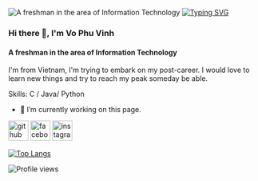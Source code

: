 ![A freshman in the area of Information Technology](https://w.wallhaven.cc/full/j3/wallhaven-j355oy.jpg)
[![Typing SVG](https://readme-typing-svg.herokuapp.com?width=610&height=110&lines=%22Light+from+here+shall+illuminate+the+entire+universe%22;Mission%2C+Vision%2C+Quality+Policy)](https://git.io/typing-svg)
### Hi there 👋, I'm Vo Phu Vinh
#### A freshman in the area of Information Technology
I'm from Vietnam, I'm trying to embark on my post-career. I would love to learn new things and try to reach my peak someday be able.

Skills: C / Java/ Python

- 🔭 I’m currently working on this page. 


[<img src='https://cdn.jsdelivr.net/npm/simple-icons@3.0.1/icons/github.svg' alt='github' height='40'>](https://github.com/Killasneverdie)  [<img src='https://cdn.jsdelivr.net/npm/simple-icons@3.0.1/icons/facebook.svg' alt='facebook' height='40'>](https://www.facebook.com/vinh.vophu.1)  [<img src='https://cdn.jsdelivr.net/npm/simple-icons@3.0.1/icons/instagram.svg' alt='instagram' height='40'>](https://www.instagram.com/vophu_v/)  

[![Top Langs](https://github-readme-stats.vercel.app/api/top-langs/?username=Killasneverdie)](https://github.com/anuraghazra/github-readme-stats)

![Profile views](https://gpvc.arturio.dev/Killasneverdie)  
